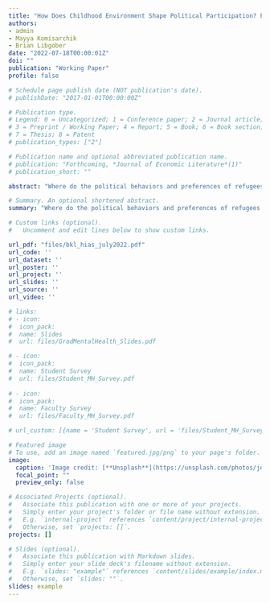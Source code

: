 ```yaml
---
title: "How Does Childhood Environment Shape Political Participation? Evidence from Refugees"
authors:
- admin
- Mayya Komisarchik
- Brian Libgober
date: "2022-07-18T00:00:01Z"
doi: ""
publication: "Working Paper"
profile: false

# Schedule page publish date (NOT publication's date).
# publishDate: "2017-01-01T00:00:00Z"

# Publication type.
# Legend: 0 = Uncategorized; 1 = Conference paper; 2 = Journal article;
# 3 = Preprint / Working Paper; 4 = Report; 5 = Book; 6 = Book section;
# 7 = Thesis; 8 = Patent
# publication_types: ["2"]

# Publication name and optional abbreviated publication name.
# publication: "Forthcoming, *Journal of Economic Literature*(1)"
# publication_short: ""

abstract: "Where do the political behaviors and preferences of refugees come from? We compile a novel database of over 600,000 U.S. immigration records largely for refugees fleeing socialist dictatorships and link these records to national voter files. We show that an immigrant's origin country influences voting behavior and partisan preferences. Using a between-siblings design, we find that each additional year of time spent in the origin country is associated with an increased likelihood of voting in midterm (2.3%) and presidential elections (0.8%), as well as an increased likelihood of registering as a Republican in adulthood (2.2%). A Facebook survey of a comparable population reveals that immigrants who arrive in the U.S. at older ages look less like ideological partisans than people who arrive at younger ages. We propose four hypotheses for why more time in the origin country can manifest as increased civic engagement and conservatism once in the U.S."

# Summary. An optional shortened abstract.
summary: "Where do the political behaviors and preferences of refugees come from? We compile a novel database of over 600,000 U.S. immigration records largely for refugees fleeing socialist dictatorships and link these records to national voter files. We show that an immigrant's origin country influences voting behavior and partisan preferences. Using a between-siblings design, we find that each additional year of time spent in the origin country is associated with an increased likelihood of voting in midterm (2.3%) and presidential elections (0.8%), as well as an increased likelihood of registering as a Republican in adulthood (2.2%). A Facebook survey of a comparable population reveals that immigrants who arrive in the U.S. at older ages look less like ideological partisans than people who arrive at younger ages. We propose four hypotheses for why more time in the origin country can manifest as increased civic engagement and conservatism once in the U.S."

# Custom links (optional).
#   Uncomment and edit lines below to show custom links.

url_pdf: "files/bkl_hias_july2022.pdf"
url_code: '' 
url_dataset: ''
url_poster: ''
url_project: ''
url_slides: ''
url_source: ''
url_video: ''

# links: 
# - icon:
#  icon_pack:
#  name: Slides
#  url: files/GradMentalHealth_Slides.pdf

# - icon: 
#  icon_pack: 
#  name: Student Survey
#  url: files/Student_MH_Survey.pdf
  
# - icon:
#  icon_pack:
#  name: Faculty Survey
#  url: files/Faculty_MH_Survey.pdf

# url_custom: [{name = 'Student Survey', url = 'files/Student_MH_Survey.pdf'}]

# Featured image
# To use, add an image named `featured.jpg/png` to your page's folder. 
image:
  caption: 'Image credit: [**Unsplash**](https://unsplash.com/photos/jdD8gXaTZsc)'
  focal_point: ""
  preview_only: false

# Associated Projects (optional).
#   Associate this publication with one or more of your projects.
#   Simply enter your project's folder or file name without extension.
#   E.g. `internal-project` references `content/project/internal-project/index.md`.
#   Otherwise, set `projects: []`.
projects: []

# Slides (optional).
#   Associate this publication with Markdown slides.
#   Simply enter your slide deck's filename without extension.
#   E.g. `slides: "example"` references `content/slides/example/index.md`.
#   Otherwise, set `slides: ""`.
slides: example
---
```

